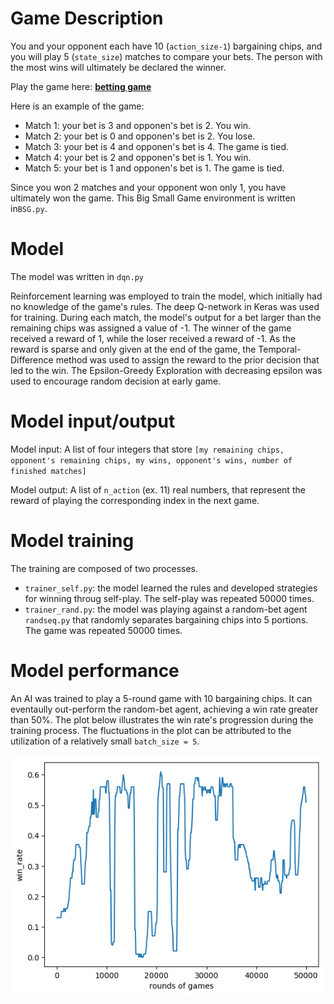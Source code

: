 # Game Description 
You and your opponent each have 10 (`action_size-1`) bargaining chips, and you will play 5 (`state_size`) matches to compare your bets. The person with the most wins will ultimately be declared the winner.

Play the game here: **[betting game](https://shawnhsueh.pythonanywhere.com)**

Here is an example of the game:
* Match 1: your bet is 3 and opponen's bet is 2. You win.
* Match 2: your bet is 0 and opponen's bet is 2. You lose.
* Match 3: your bet is 4 and opponen's bet is 4. The game is tied.
* Match 4: your bet is 2 and opponen's bet is 1. You win.
* Match 5: your bet is 1 and opponen's bet is 1. The game is tied.

Since you won 2 matches and your opponent won only 1, you have ultimately won the game. This Big Small Game environment is written in`BSG.py`.


# Model
The model was written in `dqn.py`

Reinforcement learning was employed to train the model, which initially had no knowledge of the game's rules. The deep Q-network in Keras was used for training. During each match, the model's output for a bet larger than the remaining chips was assigned a value of -1. The winner of the game received a reward of 1, while the loser received a reward of -1. As the reward is sparse and only given at the end of the game, the Temporal-Difference method was used to assign the reward to the prior decision that led to the win. The Epsilon-Greedy Exploration with decreasing epsilon was used to encourage random decision at early game.

# Model input/output
Model input: A list of four integers that store `[my remaining chips, opponent's remaining chips, my wins, opponent's wins, number of finished matches]`

Model output: A list of `n_action` (ex. 11) real numbers, that represent the reward of playing the corresponding index in the next game.


# Model training
The training are composed of two processes.

* `trainer_self.py`: the model learned the rules and developed strategies for winning throug self-play. The self-play was repeated 50000 times. 
* `trainer_rand.py`: the model was playing against a random-bet agent `randseq.py` that randomly separates  bargaining chips into 5 portions. The game was repeated 50000 times.


# Model performance
An AI was trained to play a 5-round game with 10 bargaining chips. It can eventaully out-perform the random-bet agent, achieving a win rate greater than 50%. The plot below illustrates the win rate's progression during the training process. The fluctuations in the plot can be attributed to the utilization of a relatively small `batch_size = 5`.

![alt text](./mkfig/win_rate.png)
